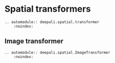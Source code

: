 # Spatial transformers

```{eval-rst}
.. automodule:: deepali.spatial.transformer
    :noindex:
```

## Image transformer

```{eval-rst}
.. automodule:: deepali.spatial.ImageTransformer
    :noindex:
```
